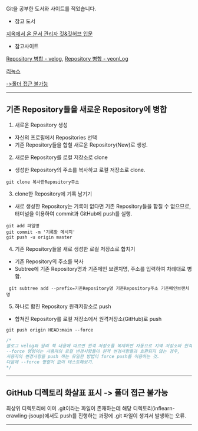 Git을 공부한 도서와 사이트를 적었습니다.

* 참고 도서

[지옥에서 온 문서 관리자 깃&깃허브 입문](https://www.google.co.kr/books/edition/Do_it_%EC%A7%80%EC%98%A5%EC%97%90%EC%84%9C_%EC%98%A8_%EB%AC%B8%EC%84%9C_%EA%B4%80%EB%A6%AC%EC%9E%90/W6HFDwAAQBAJ?hl=ko&gbpv=0)

* 참고사이트

[Repository 병합 - velog](https://velog.io/@ejayjeon/Github-Repository%EB%93%A4-%EA%B9%94%EB%81%94%ED%95%98%EA%B2%8C-%ED%95%98%EB%82%98%EB%A1%9C-%ED%95%A9%EC%B9%98%EA%B8%B0), [Repository 병합 - yeonLog](https://yeonyeon.tistory.com/169)

[리눅스](https://veneas.tistory.com/category/OS/Linux)


[->폴더 접근 불가능](https://zzang9ha.tistory.com/346)

---
## 기존 Repository들을 새로운 Repository에 병합

1. 새로운 Repository 생성
- 자신의 프로필에서 Repositories 선택
-  기존 Repository들을 합칠 새로운 Repository(New)로 생성.

2. 새로운 Repository를 로컬 저장소로 clone
- 생성한 Repository의 주소를 복사하고 로컬 저장소로 clone.

` git clone 복사한Repository주소 `

3. clone한 Repository에 기록 남기기
- 새로 생성한 Repository는 기록이 없다면 기존 Repository들을 합칠 수 없으므로, 터미널을 이용하여 commit과 GitHub에 push를 실행.

```
git add 파일명
git commit -m '기록할 메시지'
git push -u origin master
```

4. 기존 Repository들을 새로 생성한 로컬 저장소로 합치기
- 기존 Repository의 주소를 복사
- Subtree에 기존 Repository명과 기존메인 브랜치명, 주소를 입력하여 차례대로 병합.

` git subtree add --prefix=기존Repository명 기존Repository주소 기존메인브랜치명`

5. 하나로 합친 Repository 원격저장소로 push
- 합쳐진 Repository를 로컬 저장소에서 원격저장소(GitHub)로 push 

` git push origin HEAD:main --force `
```c
/*
블로그 velog와 달리 책 내용에 따르면 원격 저장소를 복제하면 자동으로 지역 저장소와 원격저장소가 깃&깃허브 170 page.
--force 명령어는 사용자의 로컬 변경사항들이 원격 변경사항들과 호환되지 않는 경우,
사용자의 변경사항을 push 하는 유일한 방법이 force push를 이용하는 것.
다음에 --force 명령어 없이 테스트해보기.
*/

```

---

## GitHub 디렉토리 화살표 표시 -> 폴더 접근 불가능

최상위 디렉토리에 이미 .git이라는 파일이 존재하는데 해당 디렉토리(inflearn-crawling-jsoup)에서도 push를 진행하는 과정에 .git 파일이 생겨서 발생하는 오류.





---
